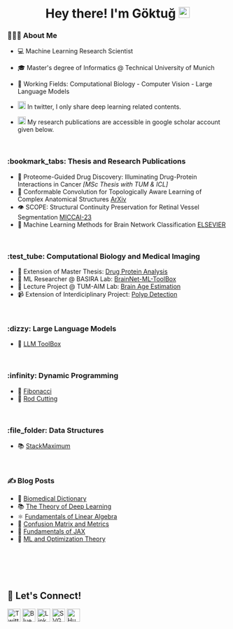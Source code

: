 <h1 align="center"> Hey there! I'm Göktuğ <img src="https://github.com/souvikguria98/souvikguria98/blob/master/Hi.gif" width="25"></h1>


<h3> 👨🏻‍💻 About Me </h3>

- 💻 Machine Learning Research Scientist

- 🎓 Master's degree of Informatics @ Technical University of Munich

- 🔭 Working Fields: Computational Biology - Computer Vision - Large Language Models

-  <img src="https://upload.wikimedia.org/wikipedia/commons/c/ce/X_logo_2023.svg" alt="SVG logo" width="18" height="18"> In twitter, I only share deep learning related contents.

- <img src="https://upload.wikimedia.org/wikipedia/commons/c/c7/Google_Scholar_logo.svg" alt="SVG logo" width="18" height="18">  My research publications are accessible in google scholar account given below.


<br />

<h3> :bookmark_tabs: Thesis and Research Publications </h3>

* :dna:  Proteome-Guided Drug Discovery: Illuminating Drug-Protein Interactions in Cancer *[MSc Thesis with TUM & ICL]*
* :art: Conformable Convolution for Topologically Aware Learning of Complex Anatomical Structures [ArXiv](https://arxiv.org/abs/2412.20608)
* :eye: SCOPE: Structural Continuity Preservation for Retinal Vessel Segmentation [MICCAI-23](https://link.springer.com/chapter/10.1007/978-3-031-55088-1_1)
* :brain: Machine Learning Methods for Brain Network Classification [ELSEVIER](https://www.sciencedirect.com/science/article/abs/pii/S0165027020302223)
<br />

<h3> :test_tube: Computational Biology and Medical Imaging </h3>

* :pill:  Extension of Master Thesis: [Drug Protein Analysis](https://github.com/GoktugGuvercin/DrugProteinAnalysis)
* :brain: ML Researcher @ BASIRA Lab: [BrainNet-ML-ToolBox](https://github.com/basiralab/BrainNet-ML-ToolBox) 
* :brain: Lecture Project @ TUM-AIM Lab: [Brain Age Estimation](https://github.com/GoktugGuvercin/Brain-Age-Estimation)
* :video_camera: Extension of Interdiciplinary Project: [Polyp Detection](https://github.com/GoktugGuvercin/PolypDetection)
<br />

<h3> :dizzy: Large Language Models </h3>

* :luggage: [LLM ToolBox](https://github.com/GoktugGuvercin/LLM-ToolBox)
<br />

<h3> :infinity: Dynamic Programming </h3>

* :herb: [Fibonacci](https://github.com/GoktugGuvercin/Fibonacci)
* :knife: [Rod Cutting](https://github.com/GoktugGuvercin/Rod-Cutting)
<br />


<h3> :file_folder: Data Structures </h3>

* :books: [StackMaximum](https://github.com/GoktugGuvercin/StackMaximum)
<br />

<h3> ✍️ Blog Posts </h3>

* :microscope: [Biomedical Dictionary](https://github.com/GoktugGuvercin/Biomedical-Dictionary)
* :books: [The Theory of Deep Learning](https://github.com/GoktugGuvercin/The-Theory-of-Deep-Learning)
* :atom_symbol: [Fundamentals of Linear Algebra](https://github.com/GoktugGuvercin/Linear-Algebra)
* :dart: [Confusion Matrix and Metrics](https://github.com/GoktugGuvercin/Confusion-Matrix)
* :rocket: [Fundamentals of JAX](https://www.kaggle.com/code/goktugguvercin/introduction-to-jax)
* :wrench: [ML and Optimization Theory](https://github.com/GoktugGuvercin/Machine-Learning-and-Optimization-Theory)
<br />



<br><br>

## 🔗 Let's Connect!
<a href="https://x.com/GuvercinGoktug" target="_blank"><img alt="Twitter" src="https://upload.wikimedia.org/wikipedia/commons/b/b7/X_logo.jpg" width="30" height="30" /></a>
<a href="https://bsky.app/profile/guvercingoktug.bsky.social" target="_blank"><img alt="Bluesk" src="https://upload.wikimedia.org/wikipedia/commons/7/7a/Bluesky_Logo.svg" width="30" height="30" /></a>
<a href="https://www.linkedin.com/in/goktug-guvercin/" target="_blank"><img alt="LinkedIn" src="https://upload.wikimedia.org/wikipedia/commons/8/81/LinkedIn_icon.svg" width="30" height="30" /></a>
<a href="https://scholar.google.com/citations?user=u039MGkAAAAJ&hl=en" target="_blank"><img src="https://upload.wikimedia.org/wikipedia/commons/c/c7/Google_Scholar_logo.svg" alt="SVG logo" width="30" height="30"></a>
<a href="https://huggingface.co/goktug14" target="_blank"><img src="https://huggingface.co/front/assets/huggingface_logo.svg" alt="Hugging Face" width="30" height="30"/></a>

